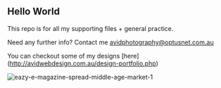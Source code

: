 ## Hello World

This repo is for all my supporting files + general practice.

Need any further info? Contact me avidphotography@optusnet.com.au 

You can checkout some of my designs [here] (http://avidwebdesign.com.au/design-portfolio.php)

![eazy-e-magazine-spread-middle-age-market-1](https://user-images.githubusercontent.com/13267982/28155216-0c61e696-67f1-11e7-8cb5-3d4e34a45778.jpg)

